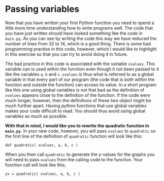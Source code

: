 # Passing variables

Now that you have written your first Python function you need to spend a little more time understanding how to write programs well.  The code that you have just written should have looked something like the code in `main.py`.  As you can see by writing the code this way we have reduced the number of lines from 32 to 14, which is a good thing.  There is some bad programming practise in this code, however, which I would like to highlight in this exercise so that you can try to avoid doing it in future.

The bad practice in this code is associated with the variable `xvalues`.  This variable can is used within the function even though it not been passed to it like the variables `a`, `b` and `c`.  `xvalues` is thus what is referred to as a global variable in that every part of our program (the code that is both within the function and outside the function) can access its value.  In a short program like this one using global variables is not that bad as the definition of `xvalues` appears close to the definition of the function.  If the code were much longer, however, then the definitions of these two object might be much further apart.  Having python functions that use global variables makes your code difficult to read.  You should thus avoid using global variables as much as possible. 

__With that in mind, I would like you to rewrite the quadratic function in `main.py`.__  In your new code, however, you will pass `xvalues` to `quadratic` so the first line of the definition of `quadratic` function will look like this:

````
def quadratic( xvalues, a, b, c )
````

When you then call `quadratic` to generate the y-values for the graphs you will need to pass `xvalues` from the calling code to the function.  Your function call will look like this;

````
yv = quadratic( xvalues, a, b, c )
````
